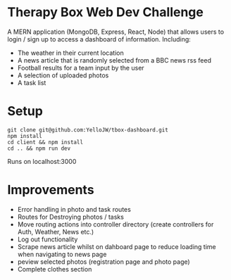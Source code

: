 # Therapy Box Web Dev Challenge
A MERN application (MongoDB, Express, React, Node) that allows users to login / sign up to access a dashboard of information. Including:
- The weather in their current location 
- A news article that is randomly selected from a BBC news rss feed
- Football results for a team input by the user
- A selection of uploaded photos
- A task list

# Setup
``` 
git clone git@github.com:YelloJW/tbox-dashboard.git
npm install
cd client && npm install
cd .. && npm run dev
```
Runs on localhost:3000

# Improvements
- Error handling in photo and task routes
- Routes for Destroying photos / tasks
- Move routing actions into controller directory (create controllers for Auth, Weather, News etc.)
-	Log out functionality
- Scrape news article whilst on dahboard page to reduce loading time when navigating to news page
- peview selected photos (registration page and photo page)
-	Complete clothes section

